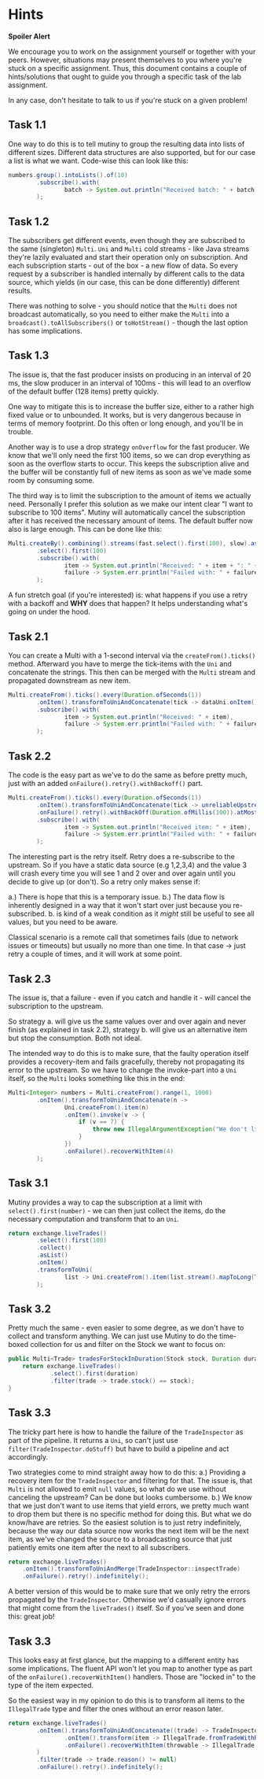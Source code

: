# Hints

**Spoiler Alert**

We encourage you to work on the assignment yourself or together with your peers. However, situations may present themselves to you where you're stuck on a specific assignment. Thus, this document contains a couple of hints/solutions that ought to guide you through a specific task of the lab assignment.

In any case, don't hesitate to talk to us if you're stuck on a given problem!

## Task 1.1

One way to do this is to tell mutiny to group the resulting data into lists of different sizes. Different data structures are also supported, but for our case a list is what we want. Code-wise this can look like this:

```java 
numbers.group().intoLists().of(10)
        .subscribe().with(
                batch -> System.out.println("Received batch: " + batch)
        );
```

## Task 1.2 

The subscribers get different events, even though they are subscribed to the same (singleton) `Multi`. `Uni` and `Multi` cold streams - like Java streams they're lazily evaluated and start their operation only on subscription. And each subscription starts - out of the box - a new flow of data. So every request by a subscriber is handled internally by different calls to the data source, which yields (in our case, this can be done differently) different results.

There was nothing to solve - you should notice that the `Multi` does not broadcast automatically, so you need to either make the `Multi` into a `broadcast().toAllSubscribers()` or `toHotStream()` - though the last option has some implications.

## Task 1.3

The issue is, that the fast producer insists on producing in an interval of 20 ms, the slow producer in an interval of 100ms - this will lead to an overflow of the default buffer (128 items) pretty quickly.

One way to mitigate this is to increase the buffer size, either to a rather high fixed value or to unbounded. It works, but is very dangerous because in terms of memory footprint. Do this often or long enough, and you'll be in trouble.

Another way is to use a drop strategy `onOverflow` for the fast producer. We know that we'll only need the first 100 items, so we can drop everything as soon as the overflow starts to occur. This keeps the subscription alive and the buffer will be constantly full of new items as soon as we've made some room by consuming some.

The third way is to limit the subscription to the amount of items we actually need. Personally I prefer this solution as we make our intent clear "I want to subscribe to 100 items". Mutiny will automatically cancel the subscription after it has received the necessary amount of items. The default buffer now also is large enough. This can be done like this:

```java
Multi.createBy().combining().streams(fast.select().first(100), slow).asTuple()
        .select().first(100)
        .subscribe().with(
                item -> System.out.println("Received: " + item + ": " + ( item.getItem1() + item.getItem2())),
                failure -> System.err.println("Failed with: " + failure)
        );
```

A fun stretch goal (if you're interested) is: what happens if you use a retry with a backoff and **WHY** does that happen? It helps understanding what's going on under the hood.

## Task 2.1 

You can create a Multi with a 1-second interval via the `createFrom().ticks()` method. Afterward you have to merge the tick-items with the `Uni` and concatenate the strings. This then can be merged with the `Multi` stream and propagated downstream as new item. 

```java
Multi.createFrom().ticks().every(Duration.ofSeconds(1))
        .onItem().transformToUniAndConcatenate(tick -> dataUni.onItem().transform(data -> data + " " + tick))
        .subscribe().with(
                item -> System.out.println("Received: " + item),
                failure -> System.err.println("Failed with: " + failure)
        );
```


## Task 2.2

The code is the easy part as we've to do the same as before pretty much, just with an added `onFailure().retry().withBackoff()` part.

```java
Multi.createFrom().ticks().every(Duration.ofSeconds(1))
        .onItem().transformToUniAndConcatenate(tick -> unreliableUpstreamRequest())
        .onFailure().retry().withBackOff(Duration.ofMillis(100)).atMost(5)
        .subscribe().with(
                item -> System.out.println("Received item: " + item),
                failure -> System.err.println("Failed with: " + failure)
        );
```

The interesting part is the retry itself. Retry does a re-subscribe to the upstream. So if you have a static data source (e.g 1,2,3,4) and the value 3 will crash every time you will see 1 and 2 over and over again until you decide to give up (or don't). So a retry only makes sense if:

a.) There is hope that this is a temporary issue.
b.) The data flow is inherently designed in a way that it won't start over just because you re-subscribed. b. is kind of a weak condition as it _might_ still be useful to see all values, but you need to be aware.

Classical scenario is a remote call that sometimes fails (due to network issues or timeouts) but usually no more than one time. In that case -> just retry a couple of times, and it will work at some point.

## Task 2.3

The issue is, that a failure - even if you catch and handle it - will cancel the subscription to the upstream.

So strategy a. will give us the same values over and over again and never finish (as explained in task 2.2), strategy b. will give us an alternative item but stop the consumption. Both not ideal.

The intended way to do this is to make sure, that the faulty operation itself provides a recovery-item and fails gracefully, thereby not propagating its error to the upstream. So we have to change the invoke-part into a `Uni` itself, so the `Multi` looks something like this in the end:

```java
Multi<Integer> numbers = Multi.createFrom().range(1, 1000)
        .onItem().transformToUniAndConcatenate(n -> 
                Uni.createFrom().item(n)
                .onItem().invoke(v -> {
                    if (v == 7) {
                        throw new IllegalArgumentException("We don't like seven!");
                    }
                })
                .onFailure().recoverWithItem(4)
        );
```

## Task 3.1

Mutiny provides a way to cap the subscription at a limit with `select().first(number)` - we can then just collect the items, do the necessary computation and transform that to an `Uni`.

```java
return exchange.liveTrades()
        .select().first(100)
        .collect()
        .asList()
        .onItem()
        .transformToUni(
                list -> Uni.createFrom().item(list.stream().mapToLong(Trade::volume).sum())
        );
```

## Task 3.2

Pretty much the same - even easier to some degree, as we don't have to collect and transform anything. We can just use Mutiny to do the time-boxed collection for us and filter on the Stock we want to focus on:

```java 
public Multi<Trade> tradesForStockInDuration(Stock stock, Duration duration) {
    return exchange.liveTrades()
            .select().first(duration)
            .filter(trade -> trade.stock() == stock);
}
```

## Task 3.3

The tricky part here is how to handle the failure of the `TradeInspector` as part of the pipeline. It returns a `Uni`, so can't just use `filter(TradeInspector.doStuff)` but have to  build a pipeline and act accordingly. 

Two strategies come to mind straight away how to do this:
a.) Providing a recovery item for the `TradeInspector` and filtering for that. The issue is, that `Multi` is not allowed to emit `null` values, so what do we use without canceling the upstream? Can be done but looks cumbersome.
b.) We know that we just don't want to use items that yield errors, we pretty much want to drop them but there is no specific method for doing this. But what we do know/have are retries. So the easiest solution is to just retry indefinitely, because the way our data source now works the next item will be the next item, as we've changed the source to a broadcasting source that just patiently emits one item after the next to all subscribers.

```java
return exchange.liveTrades()
    .onItem().transformToUniAndMerge(TradeInspector::inspectTrade)
    .onFailure().retry().indefinitely();
```

A better version of this would be to make sure that we only retry the errors propagated by the `TradeInspector`. Otherwise we'd casually ignore errors that might come from the `liveTrades()` itself. So if you've seen and done this: great job!

## Task 3.3

This looks easy at first glance, but the mapping to a different entity has some implications. The fluent API won't let you map to another type as part of the `onFailure().recoverWithItem()` handlers. Those are "locked in" to the type of the item expected.

So the easiest way in my opinion to do this is to transform all items to the `IllegalTrade` type and filter the ones without an error reason later.

```java
return exchange.liveTrades()
        .onItem().transformToUniAndConcatenate((trade) -> TradeInspector.inspectTrade(trade)
                .onItem().transform(item -> IllegalTrade.fromTradeWithReason(trade, null))
                .onFailure().recoverWithItem(throwable -> IllegalTrade.fromTradeWithReason(trade, throwable.getMessage()))
        )
        .filter(trade -> trade.reason() != null)
        .onFailure().retry().indefinitely();
```